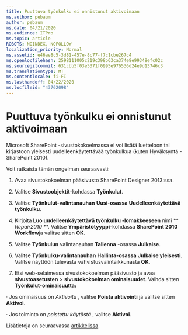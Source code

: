 ```yaml
---
title: Puuttuva työnkulku ei onnistunut aktivoimaan
ms.author: pebaum
author: pebaum
ms.date: 04/21/2020
ms.audience: ITPro
ms.topic: article
ROBOTS: NOINDEX, NOFOLLOW
localization_priority: Normal
ms.assetid: e46ae8c5-3d81-457e-8c77-f7c1cbe267c4
ms.openlocfilehash: 2598111005c219c398b63ca374e8e99348efc02c
ms.sourcegitcommit: 631cbb5f03e5371f0995e976536d24e9d13746c3
ms.translationtype: MT
ms.contentlocale: fi-FI
ms.lasthandoff: 04/22/2020
ms.locfileid: "43762098"
---
```

# <a name="missing-workflow-failed-to-activate"></a>Puuttuva työnkulku ei onnistunut aktivoimaan

Microsoft SharePoint -sivustokokoelmassa ei voi lisätä luetteloon tai kirjastoon yleisesti uudelleenkäytettävää työnkulkua (kuten Hyväksyntä - SharePoint 2010).
  
Voit ratkaista tämän ongelman seuraavasti: 
  
1. Avaa sivustokokoelman pääsivusto SharePoint Designer 2013:ssa.
  
2. Valitse **Sivustoobjektit**-kohdassa **Työnkulut**. 
  
3. Valitse **Työnkulut-valintanauhan** **Uusi-osassa** **Uudelleenkäytettävä työnkulku**. 
  
4. Kirjoita **Luo uudelleenkäytettävä työnkulku -lomakkeeseen** nimi ** *Repair2010* **. Valitse **Ympäristötyyppi**-kohdassa **SharePoint 2010 Workflow**ja valitse sitten **OK**. 
  
1. Valitse **Työnkulun** valintanauhan **Tallenna** -osassa **Julkaise**. 
  
2. Valitse **Työnkulku-valintanauhan** **Hallinta-osassa** **Julkaise yleisesti**. Valitse näyttöön tulevasta vahvistusvalintaikkunasta **OK**. 
  
3. Etsi web-selaimessa sivustokokoelman pääsivusto ja avaa **sivustoasetusten** \> **sivustokokoelman ominaisuudet**. Vaihda sitten **Työnkulut-ominaisuutta:** 
  
· Jos ominaisuus on *Aktivoitu* , valitse **Poista aktivointi** ja valitse sitten **Aktivoi**. 
  
· Jos toiminto on *poistettu käytöstä* , valitse **Aktivoi**. 
  
Lisätietoja on seuraavassa [artikkelissa](https://go.microsoft.com/fwlink/?linkid=2047770&amp;clcid=0x409).
  

